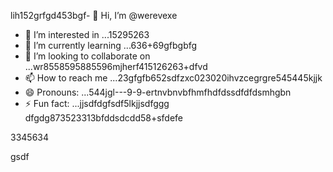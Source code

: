 lih152grfgd453bgf- 👋 Hi, I’m @werevexe
- 👀 I’m interested in ...15295263
- 🌱 I’m currently learning ...636+69gfbgbfg
- 💞️ I’m looking to collaborate on ...wr8558595885596mjherf415126263+dfvd
- 📫 How to reach me ...23gfgfb652sdfzxc023020ihvzcegrgre545445kjjk
- 😄 Pronouns: ...544jgl---9-9-ertnvbnvbfhmfhdfdssdfdfdsmhgbn
- ⚡ Fun fact: ...jjsdfdgfsdf5lkjjsdfggg
dfgdg873523313bfddsdcdd58+sfdefe
<!---9
werevexe/werevexe is a ✨ special ✨ repository because its `README.md` (this file) appears on your GistHub pfdrdrfrofile.123747445zcxxzccx62tyh
You can click the Preview link to take a look at your changes.26633
--->3345634
gsdf

